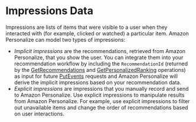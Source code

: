 # Impressions Data<a name="interactions-impressions-metadata"></a>

Impressions are lists of items that were visible to a user when they interacted with \(for example, clicked or watched\) a particular item\. Amazon Personalize can model two types of impressions: 
+ *Implicit impressions* are the recommendations, retrieved from Amazon Personalize, that you show the user\. You can integrate them into your recommendation workflow by including the `RecommendationId` \(returned by the [GetRecommendations](API_RS_GetRecommendations.md) and [GetPersonalizedRanking](API_RS_GetPersonalizedRanking.md) operations\) as input for future [PutEvents](API_UBS_PutEvents.md) requests and Amazon Personalize will derive the implicit impressions based on your recommendation data\.
+ *Explicit impressions* are impressions that you manually record and send to Amazon Personalize\. Use explicit impressions to manipulate results from Amazon Personalize\. For example, use explicit impressions to filter out unavailable items and change the order of recommendations based on user interactions\.